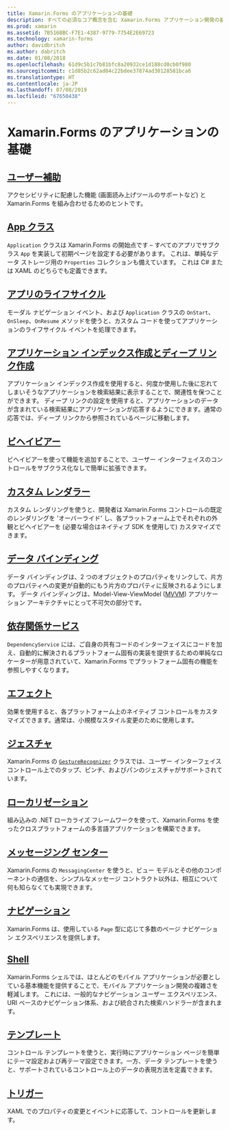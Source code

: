 ```yaml
---
title: Xamarin.Forms のアプリケーションの基礎
description: すべての必須なコア概念を含む Xamarin.Forms アプリケーション開発の基礎について、アクセシビリティやローカライズなどの最後のしあげまで説明する。
ms.prod: xamarin
ms.assetid: 7B516BBC-F7E1-4387-9779-7754E2E69723
ms.technology: xamarin-forms
author: davidbritch
ms.author: dabritch
ms.date: 01/08/2018
ms.openlocfilehash: 61d9c5b1c7b81bfc8a20932ce1d188cd0cb0f980
ms.sourcegitcommit: c1d85b2c62ad84c22bdee37874ad30128581bca6
ms.translationtype: HT
ms.contentlocale: ja-JP
ms.lasthandoff: 07/08/2019
ms.locfileid: "67650438"
---
```

# <a name="xamarinforms-application-fundamentals"></a>Xamarin.Forms のアプリケーションの基礎

## <a name="accessibilityaccessibilityindexmd"></a>[ユーザー補助](accessibility/index.md)

アクセシビリティに配慮した機能 (画面読み上げツールのサポートなど) と Xamarin.Forms を組み合わせるためのヒントです。

## <a name="app-classapplication-classmd"></a>[App クラス](application-class.md)

`Application` クラスは Xamarin.Forms の開始点です – すべてのアプリでサブクラス `App` を実装して初期ページを設定する必要があります。 これは、単純なデータ ストレージ用の `Properties` コレクションも備えています。 これは C# または XAML のどちらでも定義できます。

## <a name="app-lifecycleapp-lifecyclemd"></a>[アプリのライフサイクル](app-lifecycle.md)

モーダル ナビゲーション イベント、および `Application` クラスの `OnStart`、`OnSleep`、`OnResume` メソッドを使うと、カスタム コードを使ってアプリケーションのライフサイクル イベントを処理できます。

## <a name="application-indexing-and-deep-linkingdeep-linkingmd"></a>[アプリケーション インデックス作成とディープ リンク作成](deep-linking.md)

アプリケーション インデックス作成を使用すると、何度か使用した後に忘れてしまいそうなアプリケーションを検索結果に表示することで、関連性を保つことができます。 ディープ リンクの設定を使用すると、アプリケーションのデータが含まれている検索結果にアプリケーションが応答するようにできます。通常の応答では、ディープ リンクから参照されているページに移動します。

## <a name="behaviorsbehaviorsindexmd"></a>[ビヘイビアー](behaviors/index.md)

ビヘイビアーを使って機能を追加することで、ユーザー インターフェイスのコントロールをサブクラス化なしで簡単に拡張できます。

## <a name="custom-rendererscustom-rendererindexmd"></a>[カスタム レンダラー](custom-renderer/index.md)

カスタム レンダリングを使うと、開発者は Xamarin.Forms コントロールの既定のレンダリングを 'オーバーライド' し、各プラットフォーム上でそれぞれの外観とビヘイビアーを (必要な場合はネイティブ SDK を使用して) カスタマイズできます。

## <a name="data-bindingdata-bindingindexmd"></a>[データ バインディング](data-binding/index.md)

データ バインディングは、2 つのオブジェクトのプロパティをリンクして、片方のプロパティへの変更が自動的にもう片方のプロパティに反映されるようにします。 データ バインディングは、Model-View-ViewModel ([MVVM](~/xamarin-forms/enterprise-application-patterns/mvvm.md)) アプリケーション アーキテクチャにとって不可欠の部分です。

## <a name="dependency-servicedependency-serviceindexmd"></a>[依存関係サービス](dependency-service/index.md)

`DependencyService` には、ご自身の共有コードのインターフェイスにコードを加え、自動的に解決されるプラットフォーム固有の実装を提供するための単純なロケーターが用意されていて、Xamarin.Forms でプラットフォーム固有の機能を参照しやすくなります。

## <a name="effectseffectsindexmd"></a>[エフェクト](effects/index.md)

効果を使用すると、各プラットフォーム上のネイティブ コントロールをカスタマイズできます。通常は、小規模なスタイル変更のために使用します。

## <a name="gesturesgesturesindexmd"></a>[ジェスチャ](gestures/index.md)

Xamarin.Forms の [`GestureRecognizer`](xref:Xamarin.Forms.GestureRecognizer) クラスでは、ユーザー インターフェイス コントロール上でのタップ、ピンチ、およびパンのジェスチャがサポートされています。

## <a name="localizationlocalizationindexmd"></a>[ローカリゼーション](localization/index.md)

組み込みの .NET ローカライズ フレームワークを使って、Xamarin.Forms を使ったクロスプラットフォームの多言語アプリケーションを構築できます。

## <a name="messaging-centermessaging-centermd"></a>[メッセージング センター](messaging-center.md)

Xamarin.Forms の `MessagingCenter` を使うと、ビュー モデルとその他のコンポーネントの通信を、シンプルなメッセージ コントラクト以外は、相互について何も知らなくても実現できます。

## <a name="navigationnavigationindexmd"></a>[ナビゲーション](navigation/index.md)

Xamarin.Forms は、使用している `Page` 型に応じて多数のページ ナビゲーション エクスペリエンスを提供します。

## <a name="shellshellindexmd"></a>[Shell](shell/index.md)

Xamarin.Forms シェルでは、ほとんどのモバイル アプリケーションが必要としている基本機能を提供することで、モバイル アプリケーション開発の複雑さを軽減します。 これには、一般的なナビゲーション ユーザー エクスペリエンス、URI ベースのナビゲーション体系、および統合された検索ハンドラーが含まれます。

## <a name="templatestemplatesindexmd"></a>[テンプレート](templates/index.md)

コントロール テンプレートを使うと、実行時にアプリケーション ページを簡単にテーマ設定および再テーマ設定できます。一方、データ テンプレートを使うと、サポートされているコントロール上のデータの表現方法を定義できます。

## <a name="triggerstriggersmd"></a>[トリガー](triggers.md)

XAML でのプロパティの変更とイベントに応答して、コントロールを更新します。
